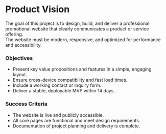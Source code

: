 # Product Vision

The goal of this project is to design, build, and deliver a professional promotional website
that clearly communicates a product or service offering.  
The website must be modern, responsive, and optimized for performance and accessibility.

### Objectives
- Present key value propositions and features in a simple, engaging layout.
- Ensure cross-device compatibility and fast load times.
- Include a working contact or inquiry form.
- Deliver a stable, deployable MVP within 14 days.

### Success Criteria
- The website is live and publicly accessible.
- All core pages are functional and meet design requirements.
- Documentation of project planning and delivery is complete.
